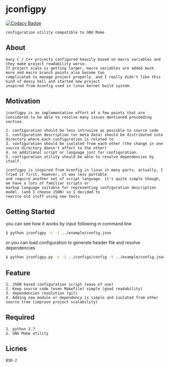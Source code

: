 # jconfigpy  

[![Codacy Badge](https://api.codacy.com/project/badge/Grade/76685c589399464cafbec7e1df23f708)](https://www.codacy.com/app/innocentevil0914/jconfigpy?utm_source=github.com&amp;utm_medium=referral&amp;utm_content=fritzprix/jconfigpy&amp;utm_campaign=Badge_Grade)   
```
configuration utility compatible to GNU Make
```

## About
```
many C / C++ projects configured heavily based on macro variables and they make project readability worse.
If project scale is getting larger, macro variables are added much more and macro branch points also become too
complicated to manage project properly. and I really didn't like this kind of messy hell and started new project
inspired from kconfig used in linux kernel build system.
```

## Motivation
```
jconfigpy is an implementation effort of a few points that are considered to be able to resolve many issues mentioned preceeding section.

1. configuration should be less intrusive as possible to source code
2. configuration description (or meta data) should be distributed into directory where each configuration is related to
3. configuration should be isolated from each other (the change in one source directory doesn't affect to the other)
4. no additional script or language just for configuration.
5. configuration utility should be able to resolve dependencies by itself.

jconfigpy is inspired from kconfig in linux in many parts. actually, I tried it first, however, it was less portable
and require another set of script language. it's quite simple though, we have a lots of familiar scripts or
markup language suitable for representing configuration description model. (and I choose JSON) so I decided to
rewrite old stuff using new tools
```


## Getting Started
you can see how it works by input following in command line
```sh
$ python jconfigpy -c -i ../example/config.json
```

or you can load configuration to generate header file and resolve dependencies
```sh
$ python jconfigpy.py -s -i ../configs/config -t ../example/config.json
```


## Feature
```
1. JSON based configuration script (ease of use)
2. Keep source code (even Makefile) simple (good readability)
3. dependencies resolution (git)
3. Adding new module or dependency is simple and isolated from other source tree (improve project scalability)
```


## Required
```
1. python 2.7
2. GNU Make utility
```

## Licnes
```
BSD-2
```